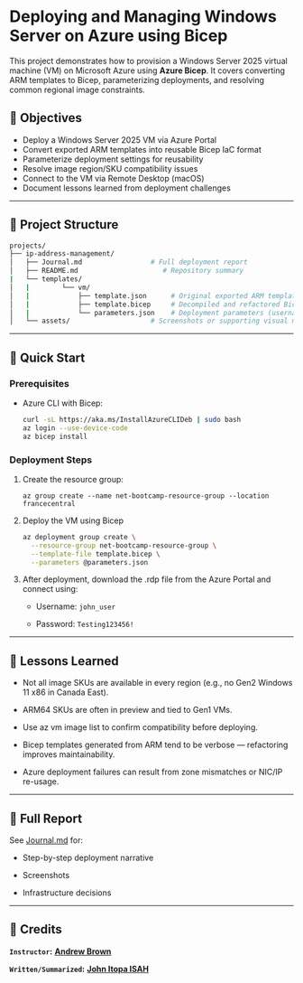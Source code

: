 # Deploying and Managing Windows Server on Azure using Bicep

This project demonstrates how to provision a Windows Server 2025 virtual machine (VM) on Microsoft Azure using **Azure Bicep**. It covers converting ARM templates to Bicep, parameterizing deployments, and resolving common regional image constraints.

## 🧭 Objectives

- Deploy a Windows Server 2025 VM via Azure Portal
- Convert exported ARM templates into reusable Bicep IaC format
- Parameterize deployment settings for reusability
- Resolve image region/SKU compatibility issues
- Connect to the VM via Remote Desktop (macOS)
- Document lessons learned from deployment challenges

---

## 📁 Project Structure

```bash
projects/
├── ip-address-management/
│   ├── Journal.md                 # Full deployment report
│   ├── README.md                     # Repository summary
|   └── templates/
│   |        └── vm/
│   |            ├── template.json      # Original exported ARM template
│   |            ├── template.bicep     # Decompiled and refactored Bicep template
│   |            └── parameters.json    # Deployment parameters (username, location, etc.)
│   └── assets/                    # Screenshots or supporting visual materials
```
---
## 🚀 Quick Start

### Prerequisites
- Azure CLI with Bicep:
  ```bash
  curl -sL https://aka.ms/InstallAzureCLIDeb | sudo bash
  az login --use-device-code
  az bicep install
  ```
### Deployment Steps
1. Create the resource group:
    ```
    az group create --name net-bootcamp-resource-group --location francecentral
    ```
2. Deploy the VM using Bicep
    ```bash
    az deployment group create \
      --resource-group net-bootcamp-resource-group \
      --template-file template.bicep \
      --parameters @parameters.json
    ```
3. After deployment, download the .rdp file from the Azure Portal and connect using:

    - Username: `john_user`

    - Password: `Testing123456!`
---
## 🧠 Lessons Learned
- Not all image SKUs are available in every region (e.g., no Gen2 Windows 11 x86 in Canada East).

- ARM64 SKUs are often in preview and tied to Gen1 VMs.

- Use az vm image list to confirm compatibility before deploying.

- Bicep templates generated from ARM tend to be verbose — refactoring improves maintainability.

- Azure deployment failures can result from zone mismatches or NIC/IP re-usage.

---
## 📓 Full Report
See [Journal.md](Journal.md) for:

- Step-by-step deployment narrative

- Screenshots

- Infrastructure decisions
---
## 🙌 Credits
**`Instructor`:** [**Andrew Brown**](https://github.com/omenking) 

**`Written/Summarized`:**
[**John Itopa ISAH**](https://github.com/johnitopaisah)


